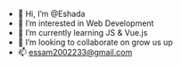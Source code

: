 - 👋 Hi, I’m @Eshada
- 👀 I’m interested in Web Development
- 🌱 I’m currently learning JS & Vue.js
- 💞️ I’m looking to collaborate on grow us up
- 📫 essam2002233@gmail.com

<!---
Eshada/Eshada is a ✨ special ✨ repository because its `README.md` (this file) appears on your GitHub profile.
You can click the Preview link to take a look at your changes.
--->
